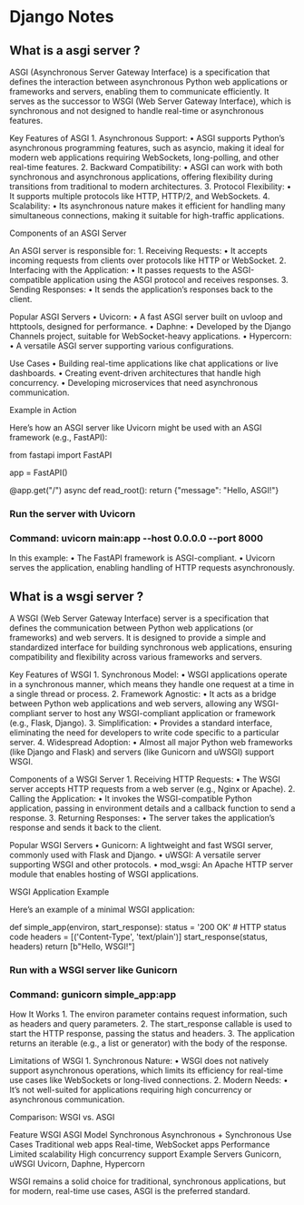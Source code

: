 # Django Notes

## What is a asgi server ? 

ASGI (Asynchronous Server Gateway Interface) is a specification that defines the interaction between asynchronous Python web applications or frameworks and servers, enabling them to communicate efficiently. It serves as the successor to WSGI (Web Server Gateway Interface), which is synchronous and not designed to handle real-time or asynchronous features.

Key Features of ASGI
	1.	Asynchronous Support:
	•	ASGI supports Python’s asynchronous programming features, such as asyncio, making it ideal for modern web applications requiring WebSockets, long-polling, and other real-time features.
	2.	Backward Compatibility:
	•	ASGI can work with both synchronous and asynchronous applications, offering flexibility during transitions from traditional to modern architectures.
	3.	Protocol Flexibility:
	•	It supports multiple protocols like HTTP, HTTP/2, and WebSockets.
	4.	Scalability:
	•	Its asynchronous nature makes it efficient for handling many simultaneous connections, making it suitable for high-traffic applications.

Components of an ASGI Server

An ASGI server is responsible for:
	1.	Receiving Requests:
	•	It accepts incoming requests from clients over protocols like HTTP or WebSocket.
	2.	Interfacing with the Application:
	•	It passes requests to the ASGI-compatible application using the ASGI protocol and receives responses.
	3.	Sending Responses:
	•	It sends the application’s responses back to the client.

Popular ASGI Servers
	•	Uvicorn:
	•	A fast ASGI server built on uvloop and httptools, designed for performance.
	•	Daphne:
	•	Developed by the Django Channels project, suitable for WebSocket-heavy applications.
	•	Hypercorn:
	•	A versatile ASGI server supporting various configurations.

Use Cases
	•	Building real-time applications like chat applications or live dashboards.
	•	Creating event-driven architectures that handle high concurrency.
	•	Developing microservices that need asynchronous communication.

Example in Action

Here’s how an ASGI server like Uvicorn might be used with an ASGI framework (e.g., FastAPI):

from fastapi import FastAPI

app = FastAPI()

@app.get("/")
async def read_root():
    return {"message": "Hello, ASGI!"}

### Run the server with Uvicorn
### Command: uvicorn main:app --host 0.0.0.0 --port 8000

In this example:
	•	The FastAPI framework is ASGI-compliant.
	•	Uvicorn serves the application, enabling handling of HTTP requests asynchronously.

## What is a wsgi server ?
A WSGI (Web Server Gateway Interface) server is a specification that defines the communication between Python web applications (or frameworks) and web servers. It is designed to provide a simple and standardized interface for building synchronous web applications, ensuring compatibility and flexibility across various frameworks and servers.

Key Features of WSGI
	1.	Synchronous Model:
	•	WSGI applications operate in a synchronous manner, which means they handle one request at a time in a single thread or process.
	2.	Framework Agnostic:
	•	It acts as a bridge between Python web applications and web servers, allowing any WSGI-compliant server to host any WSGI-compliant application or framework (e.g., Flask, Django).
	3.	Simplification:
	•	Provides a standard interface, eliminating the need for developers to write code specific to a particular server.
	4.	Widespread Adoption:
	•	Almost all major Python web frameworks (like Django and Flask) and servers (like Gunicorn and uWSGI) support WSGI.

Components of a WSGI Server
	1.	Receiving HTTP Requests:
	•	The WSGI server accepts HTTP requests from a web server (e.g., Nginx or Apache).
	2.	Calling the Application:
	•	It invokes the WSGI-compatible Python application, passing in environment details and a callback function to send a response.
	3.	Returning Responses:
	•	The server takes the application’s response and sends it back to the client.

Popular WSGI Servers
	•	Gunicorn: A lightweight and fast WSGI server, commonly used with Flask and Django.
	•	uWSGI: A versatile server supporting WSGI and other protocols.
	•	mod_wsgi: An Apache HTTP server module that enables hosting of WSGI applications.

WSGI Application Example

Here’s an example of a minimal WSGI application:

def simple_app(environ, start_response):
    status = '200 OK'  # HTTP status code
    headers = [('Content-Type', 'text/plain')]
    start_response(status, headers)
    return [b"Hello, WSGI!"]

### Run with a WSGI server like Gunicorn
### Command: gunicorn simple_app:app

How It Works
	1.	The environ parameter contains request information, such as headers and query parameters.
	2.	The start_response callable is used to start the HTTP response, passing the status and headers.
	3.	The application returns an iterable (e.g., a list or generator) with the body of the response.

Limitations of WSGI
	1.	Synchronous Nature:
	•	WSGI does not natively support asynchronous operations, which limits its efficiency for real-time use cases like WebSockets or long-lived connections.
	2.	Modern Needs:
	•	It’s not well-suited for applications requiring high concurrency or asynchronous communication.

Comparison: WSGI vs. ASGI

Feature	WSGI	ASGI
Model	Synchronous	Asynchronous + Synchronous
Use Cases	Traditional web apps	Real-time, WebSocket apps
Performance	Limited scalability	High concurrency support
Example Servers	Gunicorn, uWSGI	Uvicorn, Daphne, Hypercorn

WSGI remains a solid choice for traditional, synchronous applications, but for modern, real-time use cases, ASGI is the preferred standard.